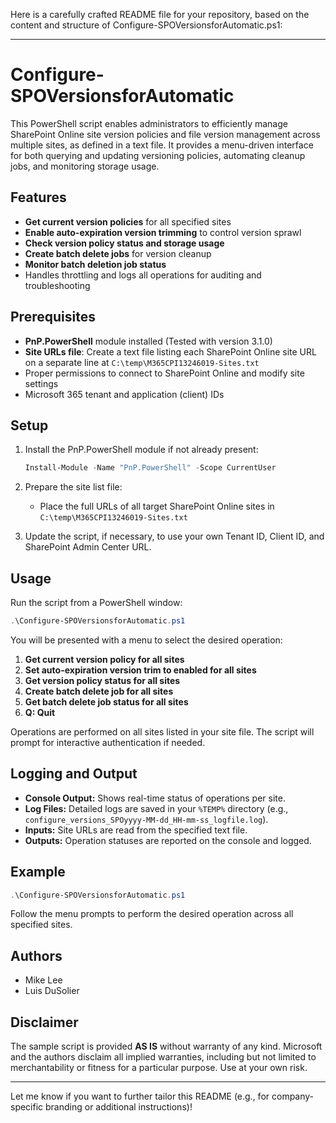 Here is a carefully crafted README file for your repository, based on the content and structure of Configure-SPOVersionsforAutomatic.ps1:

---

# Configure-SPOVersionsforAutomatic

This PowerShell script enables administrators to efficiently manage SharePoint Online site version policies and file version management across multiple sites, as defined in a text file. It provides a menu-driven interface for both querying and updating versioning policies, automating cleanup jobs, and monitoring storage usage.

## Features

- **Get current version policies** for all specified sites
- **Enable auto-expiration version trimming** to control version sprawl
- **Check version policy status and storage usage**
- **Create batch delete jobs** for version cleanup
- **Monitor batch deletion job status**
- Handles throttling and logs all operations for auditing and troubleshooting

## Prerequisites

- **PnP.PowerShell** module installed (Tested with version 3.1.0)
- **Site URLs file**: Create a text file listing each SharePoint Online site URL on a separate line at `C:\temp\M365CPI13246019-Sites.txt`
- Proper permissions to connect to SharePoint Online and modify site settings
- Microsoft 365 tenant and application (client) IDs

## Setup

1. Install the PnP.PowerShell module if not already present:
   ```powershell
   Install-Module -Name "PnP.PowerShell" -Scope CurrentUser
   ```

2. Prepare the site list file:
   - Place the full URLs of all target SharePoint Online sites in `C:\temp\M365CPI13246019-Sites.txt`

3. Update the script, if necessary, to use your own Tenant ID, Client ID, and SharePoint Admin Center URL.

## Usage

Run the script from a PowerShell window:
```powershell
.\Configure-SPOVersionsforAutomatic.ps1
```

You will be presented with a menu to select the desired operation:

1. **Get current version policy for all sites**
2. **Set auto-expiration version trim to enabled for all sites**
3. **Get version policy status for all sites**
4. **Create batch delete job for all sites**
5. **Get batch delete job status for all sites**
6. **Q: Quit**

Operations are performed on all sites listed in your site file. The script will prompt for interactive authentication if needed.

## Logging and Output

- **Console Output:** Shows real-time status of operations per site.
- **Log Files:** Detailed logs are saved in your `%TEMP%` directory (e.g., `configure_versions_SPOyyyy-MM-dd_HH-mm-ss_logfile.log`).
- **Inputs:** Site URLs are read from the specified text file.
- **Outputs:** Operation statuses are reported on the console and logged.

## Example

```powershell
.\Configure-SPOVersionsforAutomatic.ps1
```
Follow the menu prompts to perform the desired operation across all specified sites.

## Authors

- Mike Lee
- Luis DuSolier

## Disclaimer

The sample script is provided **AS IS** without warranty of any kind. Microsoft and the authors disclaim all implied warranties, including but not limited to merchantability or fitness for a particular purpose. Use at your own risk.

---

Let me know if you want to further tailor this README (e.g., for company-specific branding or additional instructions)!
